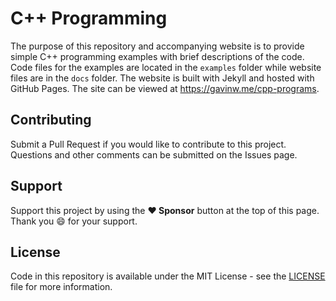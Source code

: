 # C++ Programming

The purpose of this repository and accompanying website is to provide simple C++ programming examples with brief descriptions of the code. Code files for the examples are located in the `examples` folder while website files are in the `docs` folder. The website is built with Jekyll and hosted with GitHub Pages. The site can be viewed at https://gavinw.me/cpp-programs.

## Contributing

Submit a Pull Request if you would like to contribute to this project. Questions and other comments can be submitted on the Issues page.

## Support

Support this project by using the **:heart: Sponsor** button at the top of this page. Thank you :smile: for your support.

## License

Code in this repository is available under the MIT License - see the [LICENSE](LICENSE) file for more information.
